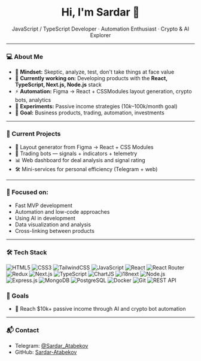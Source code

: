 <h1 align="center">Hi, I'm Sardar 👋</h1>
<p align="center">
  JavaScript / TypeScript Developer · Automation Enthusiast · Crypto & AI Explorer  
</p>

---

### 💻 About Me

- 🧠 **Mindset:** Skeptic, analyze, test, don't take things at face value
- 📍 **Currently working on:** Developing products with the **React, TypeScript, Next.js, Node.js** stack
- ⚡ **Automation:** Figma → React + CSSModules layout generation, crypto bots, analytics
- 🧪 **Experiments:** Passive income strategies ($10k–$100k/month goal)
- 🧭 **Goal:** Business products, trading, automation, investments

---

### 🚀 Current Projects

- 🧩 Layout generator from Figma → React + CSS Modules
- 🤖 Trading bots — signals + indicators + telemetry
- 📊 Web dashboard for deal analysis and signal rating
- 🛠️ Mini-services for personal efficiency (Telegram + web)

---

### 🧠 Focused on:

- Fast MVP development
- Automation and low-code approaches
- Using AI in development
- Data visualization and analysis
- Cross-linking between products

---

### 🛠️ Tech Stack

![HTML5](https://img.shields.io/badge/-HTML5-e34f26?logo=html5&logoColor=fff&style=flat)
![CSS3](https://img.shields.io/badge/-CSS3-1572b6?logo=css3&logoColor=fff&style=flat)
![TailwindCSS](https://img.shields.io/badge/-TailwindCSS-38b2ac?logo=tailwind-css&logoColor=fff&style=flat)
![JavaScript](https://img.shields.io/badge/-JavaScript-f7df1e?logo=javascript&logoColor=000&style=flat)
![React](https://img.shields.io/badge/-React-20232A?logo=react&logoColor=61dafb&style=flat)
![React Router](https://img.shields.io/badge/-ReactRouter-ca4245?logo=react-router&logoColor=fff&style=flat)
![Redux](https://img.shields.io/badge/-Redux-764abc?logo=redux&logoColor=fff&style=flat)
![Next.js](https://img.shields.io/badge/-Next.js-000000?logo=next.js&logoColor=fff&style=flat)
![TypeScript](https://img.shields.io/badge/-TypeScript-007ACC?logo=typescript&logoColor=fff&style=flat)
![ChartJS](https://img.shields.io/badge/-ChartJS-ff6384?logo=chart.js&logoColor=fff&style=flat)
![i18next](https://img.shields.io/badge/-i18next-26A69A?logo=react&logoColor=fff&style=flat)
![Node.js](https://img.shields.io/badge/-Node.js-339933?logo=node.js&logoColor=fff&style=flat)
![Express.js](https://img.shields.io/badge/-Express.js-000000?logo=express&logoColor=fff&style=flat)
![MongoDB](https://img.shields.io/badge/-MongoDB-47A248?logo=mongodb&logoColor=fff&style=flat)
![PostgreSQL](https://img.shields.io/badge/-PostgreSQL-4169E1?logo=postgresql&logoColor=fff&style=flat)
![Docker](https://img.shields.io/badge/-Docker-2496ed?logo=docker&logoColor=fff&style=flat)
![Git](https://img.shields.io/badge/-Git-F05032?logo=git&logoColor=fff&style=flat)
![REST API](https://img.shields.io/badge/-REST-02569B?logo=visual-studio-code&logoColor=fff&style=flat)


### 🧭 Goals

- 💸 Reach $10k+ passive income through AI and crypto bot automation

---

### 📬 Contact

- Telegram: [@Sardar_Atabekov](https://t.me/Sardar_Atabekov)
- GitHub: [Sardar-Atabekov](https://github.com/Sardar-Atabekov)
